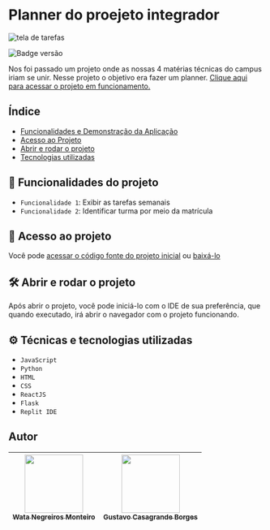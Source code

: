 # Planner do proejeto integrador
![tela de tarefas](https://user-images.githubusercontent.com/90472705/194756541-4a9855b2-3f06-42db-aa66-d1f0bb597363.png)

![Badge versão](http://img.shields.io/static/v1?label=VERSÃO&message=%201.0&color=GREEN&style=for-the-badge)

Nos foi passado um projeto onde as nossas 4 matérias técnicas do campus iriam se unir. Nesse projeto o objetivo era fazer um planner.
[Clique aqui para acessar o projeto em funcionamento.]()


## Índice 
* [Funcionalidades e Demonstração da Aplicação](#hammer-funcionalidades-do-projeto)
* [Acesso ao Projeto](#-acesso-ao-projeto)
* [Abrir e rodar o projeto](#%EF%B8%8F-abrir-e-rodar-o-projeto)
* [Tecnologias utilizadas](#%EF%B8%8F-técnicas-e-tecnologias-utilizadas)

## :hammer: Funcionalidades do projeto

- `Funcionalidade 1`: Exibir as tarefas semanais
- `Funcionalidade 2`: Identificar turma por meio da matrícula

## 📁 Acesso ao projeto

Você pode [acessar o código fonte do projeto inicial](https://github.com/WataNegreirosMonteiro/Planner) ou [baixá-lo](https://github.com/WataNegreirosMonteiro/PLanner/archive/refs/heads/main.zip)

## 🛠️ Abrir e rodar o projeto

Após abrir o projeto, você pode iniciá-lo com o IDE de sua preferência, que quando executado, irá abrir o navegador com o projeto funcionando.

## ⚙️ Técnicas e tecnologias utilizadas

- ``JavaScript``
- ``Python``
- ``HTML``
- ``CSS``
- ``ReactJS``
- ``Flask``
- ``Replit IDE``

## Autor

| [<img src="https://avatars.githubusercontent.com/u/90472705?v=4" width=115><br><sub>Wata Negreiros Monteiro</sub>](https://github.com/WataNegreirosMonteiro) |  [<img src="https://avatars.githubusercontent.com/u/113564851?v=4" width=115><br><sub>Gustavo Casagrande Borges</sub>](https://github.com/https://github.com/gustavotht21) |  
| :---: | :---: | 
